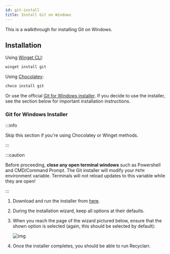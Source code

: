 ```yaml
---
id: git-install
title: Install Git on Windows
---
```


This is a walkthrough for installing Git on Windows.

## Installation

Using [Winget CLI](https://winget.run/pkg/Git/Git):

```cmd
winget install git
```

Using [Chocolatey](https://community.chocolatey.org/packages/git):

```cmd
choco install git
```

Or use the official [Git for Windows installer](https://gitforwindows.org/). If you decide to use
the installer, see the section below for important installation instructions.

### Git for Windows Installer

:::info

Skip this section if you're using Chocolatey or Winget methods.

:::

:::caution

Before proceeding, **close any open terminal windows** such as Powershell and CMD/Command Prompt.
The Git installer will modify your `PATH` environment variable. Terminals will not reload updates to
this variable while they are open!

:::

1. Download and run the installer from [here](https://gitforwindows.org/).

1. During the installation wizard, keep all options at their defaults.

1. When you reach the page of the wizard pictured below, ensure that the shown option is selected
   (again, this should be selected by default):

   ![img](/doc-img/git-setup-add-path.png)

1. Once the installer completes, you should be able to run Recyclarr.
